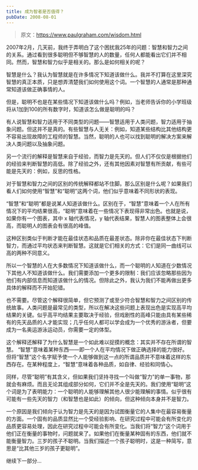 ```yaml
---
title: 成为智者是否值得？
pubDate: 2008-08-01
---
```


> 原文：https://www.paulgraham.com/wisdom.html 

            
2007年2月，几天前，我终于弄明白了这个困扰我25年的问题：智慧和智力之间的关系。通过看到很多聪明但不够智慧的人的数量，任何人都能看出它们并不相同。然而，智慧和智力似乎是相关的。那么是如何相关的呢？

智慧是什么？我认为智慧就是在许多情况下知道该做什么。我并不打算在这里深究智慧的真正本质，只是想弄清楚我们如何使用这个词。一个智慧的人通常是那种通常知道该做正确事情的人。

但是，聪明不也是在某些情况下知道该做什么吗？例如，当老师告诉你的小学班级将从1加到100的所有数字时，知道该怎么做是聪明的吗？

有人说智慧和智力适用于不同类型的问题——智慧适用于人类问题，智力适用于抽象问题。但这并不是真的。有些智慧与人无关：例如，知道某些结构比其他结构更不容易出现故障的工程师的智慧。当然，聪明的人也可以找到聪明的解决方案来解决人类问题以及抽象问题。

另一个流行的解释是智慧来自于经验，而智力是先天的。但人们不仅仅是根据他们的经验来判断智慧的高低。除了经验之外，还有其他因素对智慧有所贡献，有些可能是先天的：例如，反思的性格。

对于智慧和智力之间的区别的传统解释都站不住脚。那么区别是什么呢？如果我们看人们如何使用“智慧”和“聪明”这两个词，他们似乎意味着不同形状的表现。

“智慧”和“聪明”都是说某人知道该做什么。区别在于，“智慧”意味着一个人在所有情况下的平均结果很高，“聪明”意味着在一些情况下表现得非常出色。也就是说，如果你有一个图表，其中 x 轴代表情况，y 轴代表结果，智慧人的图表整体上会很高，而聪明人的图表会有很高的峰值。

这种区别类似于判断才能在最佳状态和品质在最差状态。除非你在最佳状态下判断智力，而通过平均状态来判断智慧。这就是它们相关的方式：它们是同一曲线可以高的两种不同意义。

所以一个智慧的人在大多数情况下知道该做什么，而一个聪明的人知道在少数情况下其他人不知道该做什么。我们需要添加一个更多的限制：我们应该忽略那些因为他们有内部信息而知道该做什么的情况。但除此之外，我认为我们不能再做出更多具体的解释而不开始犯错。

也不需要。尽管这个解释很简单，但它预测了或至少符合智慧和智力之间区别的传统故事。人类问题是最常见的类型，所以在解决这些问题上表现出色是实现高平均结果的关键。似乎高平均结果主要取决于经验，但戏剧性的高峰只能由具有某些稀有的先天品质的人才能实现；几乎任何人都可以学会成为一个优秀的游泳者，但要成为一名奥运游泳运动员，你需要一定的体型。

这个解释还解释了为什么智慧是一个如此难以捉摸的概念：其实并不存在所谓的智慧。 “智慧”意味着某种东西——即一个人在平均情况下做正确选择的能力很好。但将“智慧”这个名字赋予使一个人能够做到这一点的所谓品质并不意味着这样的东西存在。在某种程度上，“智慧”意味着各种品质，如自律、经验和同情心。

同样，尽管“聪明”有其含义，但如果我们坚持寻找一个叫做“智力”的单一事物，那就会有麻烦。而且无论其组成部分如何，它们并不全是先天的。我们使用“聪明”这个词是为了表明能力：一个聪明的人能够理解其他人很少能理解的事情。似乎很有可能有一些先天的智力（和智慧也是如此）的倾向，但这种倾向本身并不是智力。

一个原因是我们倾向于认为智力是先天的是因为试图衡量它的人集中在最容易衡量的方面。一个固有的品质显然比一个受经验影响、在研究过程中可能会有所变化的品质更容易处理，因此在研究过程中可能会有所变化。当我们将“智力”这个词用于他们正在衡量的事物时，问题就来了。如果他们在衡量某种固有的东西，他们就不能衡量智力。三岁的孩子不聪明。当我们描述一个孩子聪明时，这是一种简写，意思是“比其他三岁的孩子更聪明”。

继续下一部分...
